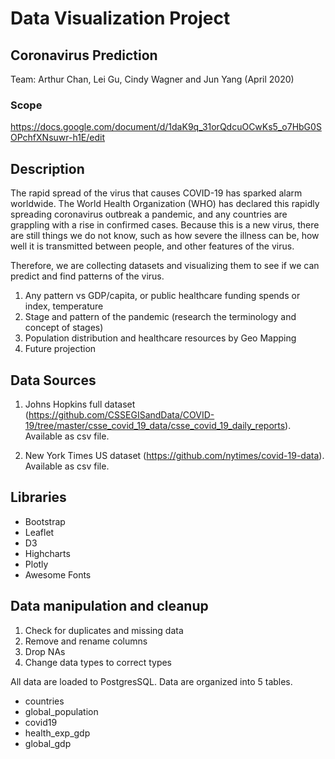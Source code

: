# Data Visualization Project

## Coronavirus Prediction
Team: Arthur Chan, Lei Gu, Cindy Wagner and Jun Yang (April 2020)

### Scope
https://docs.google.com/document/d/1daK9q_31orQdcuOCwKs5_o7HbG0SOPchfXNsuwr-h1E/edit

## Description

The rapid spread of the virus that causes COVID-19 has sparked alarm worldwide. The World Health Organization (WHO) has declared this rapidly spreading coronavirus outbreak a pandemic, and any countries are grappling with a rise in confirmed cases. 
Because this is a new virus, there are still things we do not know, such as how severe the illness can be, how well it is transmitted between people, and other features of the virus. 

Therefore, we are collecting datasets and visualizing them to see if we can predict and find patterns of the virus. 

1. Any pattern vs GDP/capita, or public healthcare funding spends or index, temperature
2. Stage and pattern of the pandemic (research the terminology and concept of stages)
3. Population distribution and healthcare resources by Geo Mapping
4. Future projection

## Data Sources

1.	Johns Hopkins full dataset (https://github.com/CSSEGISandData/COVID-19/tree/master/csse_covid_19_data/csse_covid_19_daily_reports). Available as csv file.

2.	New York Times US dataset (https://github.com/nytimes/covid-19-data). Available as csv file.

## Libraries 
- Bootstrap
- Leaflet
- D3
- Highcharts
- Plotly
- Awesome Fonts

## Data manipulation and cleanup
1.	Check for duplicates and missing data
2.	Remove and rename columns
3.	Drop NAs
4.	Change data types to correct types 

All data are loaded to PostgresSQL. Data are organized into 5 tables.

- countries
- global_population
- covid19
- health_exp_gdp
- global_gdp